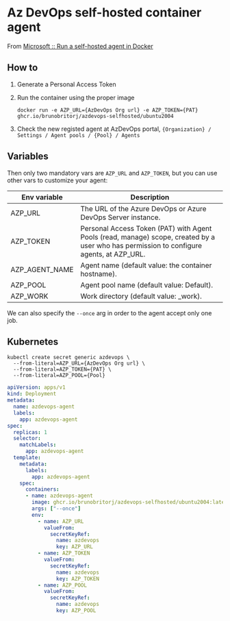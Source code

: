 # Az DevOps self-hosted container agent

From [Microsoft :: Run a self-hosted agent in Docker](https://learn.microsoft.com/en-us/azure/devops/pipelines/agents/docker?view=azure-devops#linux)

## How to

1. Generate a Personal Access Token

2. Run the container using the proper image
    ```
    docker run -e AZP_URL={AzDevOps Org url} -e AZP_TOKEN={PAT} ghcr.io/brunobritorj/azdevops-selfhosted/ubuntu2004
    ```

3. Check the new registed agent at AzDevOps portal, ```{Organization} / Settings / Agent pools / {Pool} / Agents```

## Variables

Then only two mandatory vars are ```AZP_URL``` and ```AZP_TOKEN```, but you can use other vars to customize your agent:

|Env variable|Description|
|-|-|
|AZP_URL|The URL of the Azure DevOps or Azure DevOps Server instance.|
|AZP_TOKEN|Personal Access Token (PAT) with Agent Pools (read, manage) scope, created by a user who has permission to configure agents, at AZP_URL.|
|AZP_AGENT_NAME|Agent name (default value: the container hostname).|
|AZP_POOL|Agent pool name (default value: Default).|
|AZP_WORK|Work directory (default value: _work).|

We can also specify the ```--once``` arg in order to the agent accept only one job.

## Kubernetes

```
kubectl create secret generic azdevops \
  --from-literal=AZP_URL={AzDevOps Org url} \
  --from-literal=AZP_TOKEN={PAT} \
  --from-literal=AZP_POOL={Pool}
```
```yaml
apiVersion: apps/v1
kind: Deployment
metadata:
  name: azdevops-agent
  labels:
    app: azdevops-agent
spec:
  replicas: 1
  selector:
    matchLabels:
      app: azdevops-agent
  template:
    metadata:
      labels:
        app: azdevops-agent
    spec:
      containers:
      - name: azdevops-agent
        image: ghcr.io/brunobritorj/azdevops-selfhosted/ubuntu2004:latest
        args: ["--once"]
        env:
          - name: AZP_URL
            valueFrom:
              secretKeyRef:
                name: azdevops
                key: AZP_URL
          - name: AZP_TOKEN
            valueFrom:
              secretKeyRef:
                name: azdevops
                key: AZP_TOKEN
          - name: AZP_POOL
            valueFrom:
              secretKeyRef:
                name: azdevops
                key: AZP_POOL
```